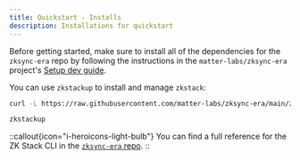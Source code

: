 ```yaml
---
title: Quickstart - Installs
description: Installations for quickstart
---
```


Before getting started, make sure to install all of the dependencies for the `zksync-era` repo
by following the instructions in the `matter-labs/zksync-era` project's [Setup dev guide](https://github.com/matter-labs/zksync-era/blob/main/docs/src/guides/setup-dev.md).

You can use `zkstackup` to install and manage `zkstack`:

```bash
curl -L https://raw.githubusercontent.com/matter-labs/zksync-era/main/zkstack_cli/zkstackup/install | bash
```

```bash
zkstackup
```

::callout{icon="i-heroicons-light-bulb"}
You can find a full reference for the ZK Stack CLI in the [`zksync-era` repo](https://github.com/matter-labs/zksync-era/tree/main/zkstack_cli).
::
